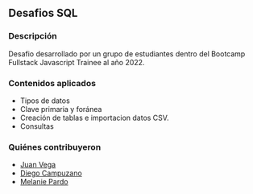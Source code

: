 ## Desafios SQL

### Descripción
Desafio desarrollado por un grupo de estudiantes dentro del Bootcamp Fullstack Javascript Trainee al año 2022.

### Contenidos aplicados
- Tipos de datos
- Clave primaria y foránea
- Creación de tablas e importacion datos CSV.
- Consultas 

### Quiénes contribuyeron

+ [Juan Vega](https://github.com/juanv5)
+ [Diego Campuzano](https://github.com/hermani456)
+ [Melanie Pardo](https://github.com/melaniepardo)
